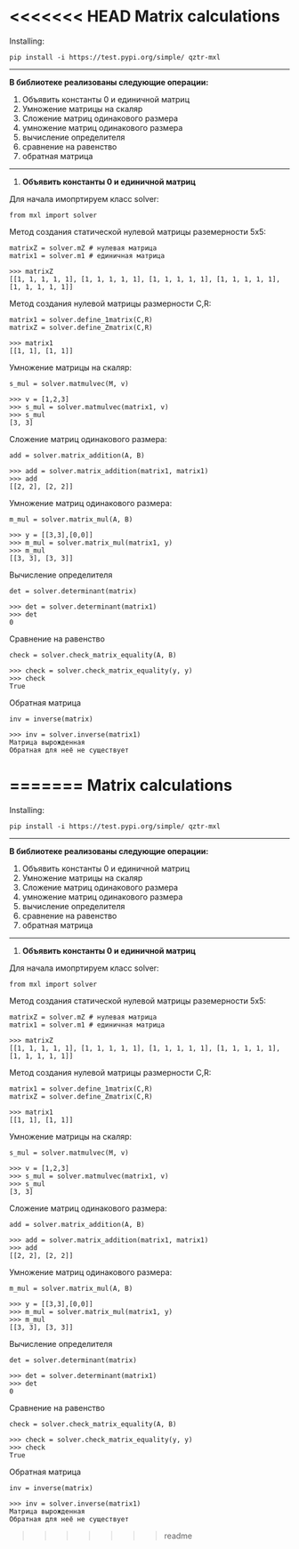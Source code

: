 <<<<<<< HEAD
 Matrix calculations
================

Installing:

    pip install -i https://test.pypi.org/simple/ qztr-mxl

----------
**В библиотеке реализованы следующие операции:**

1) Объявить константы 0 и единичной матриц
2) Умножение матрицы на скаляр
3) Сложение матриц одинакового размера
4) умножение матриц одинакового размера
5) вычисление определителя
6) сравнение на равенство
7) обратная матрица
----------
1. **Объявить константы 0 и единичной матриц**

Для начала имопртируем класс solver:

    from mxl import solver
	
Метод создания статической нулевой матрицы раземерности 5х5:

    matrixZ = solver.mZ # нулевая матрица
    matrix1 = solver.m1 # единичная матрица
    
    >>> matrixZ
    [[1, 1, 1, 1, 1], [1, 1, 1, 1, 1], [1, 1, 1, 1, 1], [1, 1, 1, 1, 1], [1, 1, 1, 1, 1]]
	

Метод создания нулевой матрицы размерности C,R:

    matrix1 = solver.define_1matrix(C,R)
    matrixZ = solver.define_Zmatrix(C,R)
    
    >>> matrix1
    [[1, 1], [1, 1]]
    
Умножение матрицы на скаляр:

    s_mul = solver.matmulvec(M, v)
    
    >>> v = [1,2,3]
    >>> s_mul = solver.matmulvec(matrix1, v)
    >>> s_mul
    [3, 3]
    
Сложение матриц одинакового размера:
    
    add = solver.matrix_addition(A, B)
    
    >>> add = solver.matrix_addition(matrix1, matrix1)
    >>> add
    [[2, 2], [2, 2]]
    
Умножение матриц одинакового размера:

    m_mul = solver.matrix_mul(A, B)
    
    >>> y = [[3,3],[0,0]]
    >>> m_mul = solver.matrix_mul(matrix1, y)
    >>> m_mul
    [[3, 3], [3, 3]]
    
Вычисление определителя

    det = solver.determinant(matrix)
    
    >>> det = solver.determinant(matrix1)
    >>> det
    0

Сравнение на равенство

    check = solver.check_matrix_equality(A, B)
    
    >>> check = solver.check_matrix_equality(y, y)
    >>> check
    True
	
Обратная матрица

    inv = inverse(matrix)
    
    >>> inv = solver.inverse(matrix1)
    Матрица вырожденная
    Обратная для неё не существует
=======
 Matrix calculations
================

Installing:

    pip install -i https://test.pypi.org/simple/ qztr-mxl

----------
**В библиотеке реализованы следующие операции:**

1) Объявить константы 0 и единичной матриц
2) Умножение матрицы на скаляр
3) Сложение матриц одинакового размера
4) умножение матриц одинакового размера
5) вычисление определителя
6) сравнение на равенство
7) обратная матрица
----------
1. **Объявить константы 0 и единичной матриц**

Для начала имопртируем класс solver:

    from mxl import solver
	
Метод создания статической нулевой матрицы раземерности 5х5:

    matrixZ = solver.mZ # нулевая матрица
    matrix1 = solver.m1 # единичная матрица
    
    >>> matrixZ
    [[1, 1, 1, 1, 1], [1, 1, 1, 1, 1], [1, 1, 1, 1, 1], [1, 1, 1, 1, 1], [1, 1, 1, 1, 1]]
	

Метод создания нулевой матрицы размерности C,R:

    matrix1 = solver.define_1matrix(C,R)
    matrixZ = solver.define_Zmatrix(C,R)
    
    >>> matrix1
    [[1, 1], [1, 1]]
    
Умножение матрицы на скаляр:

    s_mul = solver.matmulvec(M, v)
    
    >>> v = [1,2,3]
    >>> s_mul = solver.matmulvec(matrix1, v)
    >>> s_mul
    [3, 3]
    
Сложение матриц одинакового размера:
    
    add = solver.matrix_addition(A, B)
    
    >>> add = solver.matrix_addition(matrix1, matrix1)
    >>> add
    [[2, 2], [2, 2]]
    
Умножение матриц одинакового размера:

    m_mul = solver.matrix_mul(A, B)
    
    >>> y = [[3,3],[0,0]]
    >>> m_mul = solver.matrix_mul(matrix1, y)
    >>> m_mul
    [[3, 3], [3, 3]]
    
Вычисление определителя

    det = solver.determinant(matrix)
    
    >>> det = solver.determinant(matrix1)
    >>> det
    0

Сравнение на равенство

    check = solver.check_matrix_equality(A, B)
    
    >>> check = solver.check_matrix_equality(y, y)
    >>> check
    True
	
Обратная матрица

    inv = inverse(matrix)
    
    >>> inv = solver.inverse(matrix1)
    Матрица вырожденная
    Обратная для неё не существует
>>>>>>> readme
